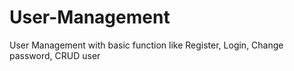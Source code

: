 # User-Management
User Management with basic function like Register, Login, Change password, CRUD user
